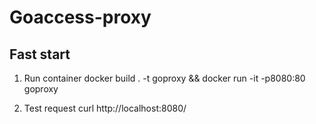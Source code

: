 # Goaccess-proxy

## Fast start

1. Run container
	docker build . -t goproxy && docker run -it -p8080:80 goproxy

2. Test request
	curl http://localhost:8080/